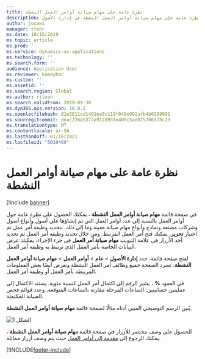 ```yaml
---
title: نظرة عامة على مهام صيانة أوامر العمل النشطة
description: يقدم هذا الموضوع نظرة عامة على مهام صيانة أوامر العمل النشطة في إدارة الأصول.
author: josaw1
manager: tfehr
ms.date: 10/15/2019
ms.topic: article
ms.prod: ''
ms.service: dynamics-ax-applications
ms.technology: ''
ms.search.form: ''
audience: Application User
ms.reviewer: kamaybac
ms.custom: ''
ms.assetid: ''
ms.search.region: Global
ms.author: riluan
ms.search.validFrom: 2019-09-30
ms.dyn365.ops.version: 10.0.5
ms.openlocfilehash: 81e5611cd1491ee0c119f049e992afb4b6299991
ms.sourcegitcommit: deac22ba5377a912d93fe408c5ae875706378c2d
ms.translationtype: HT
ms.contentlocale: ar-SA
ms.lasthandoff: 01/16/2021
ms.locfileid: "5019469"
---
```

# <a name="active-work-order-maintenance-jobs-overview"></a>نظرة عامة على مهام صيانة أوامر العمل النشطة

[!include [banner](../../includes/banner.md)]



في صفحة قائمة **مهام صيانة أوامر العمل النشطة‬** ، يمكنك الحصول على نظرة عامة حول أوامر العمل بالنسبة إلى عدد أوامر العمل التي تم إنشاؤها على أصول وأنواع أصول وشركات مصنعة ونماذج وأنواع مهام صيانة معينة وما إلى ذلك. بتحديد وظيفة أمر عمل ثم اختيار **تحرير**، يمكنك فتح أمر العمل المرتبط. ومن خلال تحديد وظيفة أمر العمل ثم تحديد أحد الأزرار في علامة التبويب **مهام صيانة أمر العمل** في جزء الإجراء، يمكنك عرض البيانات الخاصة بأمر العمل الذي ترتبط به وظيفة أمر العمل.

لفتح صفحة قائمة، حدد **إدارة الأصول** > **عام** > **أوامر العمل** > **مهام صيانة أوامر العمل النشطة‬**. تسرد الصفحة جميع وظائف أمر العمل النشطة وتعرض أيضًا بعض المعلومات المرتبطة بأمر العمل أو وظيفة أمر العمل.

في العمود **%** ، يشير الرقم إلى اكتمال أمر العمل كنسبة مئوية. يستند الاكتمال إلى عمليتين حسابيتين: الساعات المرحلة مقارنة بالساعات المتوقعة، وعدد قوائم فحص الصيانة المكتملة.

يُبين الرسم التوضيحي المبين أدناه مثالًا لصفحة قائمة **مهام صيانة أوامر العمل النشطة‬**.

![الشكل 1](media/23-work-orders.png)

للحصول على وصف مختصر للأزرار في صفحة قائمة **مهام صيانة أوامر العمل النشطة‬** ، يمكنك الرجوع إلى [مقدمة إلى أوامر العمل](../work-orders/introduction-to-work-orders.md) حيث يتم وصف أزرار مماثلة.



[!INCLUDE[footer-include](../../../includes/footer-banner.md)]